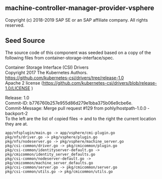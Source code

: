 ## machine-controller-manager-provider-vsphere
Copyright (c) 2018-2019 SAP SE or an SAP affiliate company. All rights reserved.

## Seed Source

The source code of this component was seeded based on a copy of the following files from container-storage-interface/spec. 

Container Storage Interface (CSI) Drivers  
Copyright 2017 The Kubernetes Authors.  
https://github.com/kubernetes-csi/drivers/tree/release-1.0  
Apache 2 license (https://github.com/kubernetes-csi/drivers/blob/release-1.0/LICENSE )

Release: 1.0  
Commit-ID: b776760b257e955d86d279e1bba375b06e9cbe6e.  
Commit-Message:  Merge pull request #129 from pohly/hostpath-1.0.0 -backport-2  
To the left are the list of copied files -> and to the right the current location they are at.  

    app/nfsplugin/main.go -> app/vsphere/cmi-plugin.go
    pkg/nfs/driver.go -> pkg/vsphere/plugin.go
    pkg/nfs/nodeserver.go -> pkg/vsphere/machine_server.go
    pkg/csi-common/driver.go -> pkg/cmicommon/plugin.go
    pkg/csi-common/identityserver-default.go -> pkg/cmicommon/identity_server_defaults.go
    pkg/csi-common/nodeserver-default.go -> pkg/cmicommon/machine_server_defaults.go
    pkg/csi-common/server.go -> pkg/cmicommon/server.go
    pkg/csi-common/utils.go -> pkg/cmicommon/utils.go


